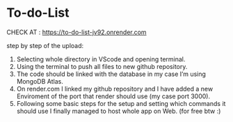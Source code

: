 # To-do-List 
CHECK AT : https://to-do-list-jv92.onrender.com

step by step of the upload:


1. Selecting whole directory in VScode and opening terminal.
2. Using the terminal to push all files to new github repository.
3. The code should be linked with the database in my case I’m using MongoDB Atlas.
4. On render.com I linked my github repository and I have added a new Enviroment of the port that render should use (my case port 3000).
5. Following some basic steps for the setup and setting which commands it should use I finally managed to host whole app on Web. (for free btw :)
